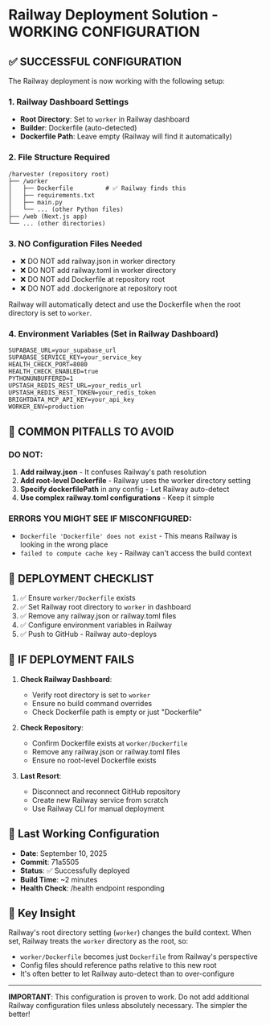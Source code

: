 # Railway Deployment Solution - WORKING CONFIGURATION

## ✅ SUCCESSFUL CONFIGURATION

The Railway deployment is now working with the following setup:

### 1. Railway Dashboard Settings
- **Root Directory**: Set to `worker` in Railway dashboard
- **Builder**: Dockerfile (auto-detected)
- **Dockerfile Path**: Leave empty (Railway will find it automatically)

### 2. File Structure Required
```
/harvester (repository root)
├── /worker
│   ├── Dockerfile         # ✅ Railway finds this
│   ├── requirements.txt
│   ├── main.py
│   └── ... (other Python files)
├── /web (Next.js app)
└── ... (other directories)
```

### 3. NO Configuration Files Needed
- ❌ DO NOT add railway.json in worker directory
- ❌ DO NOT add railway.toml in worker directory  
- ❌ DO NOT add Dockerfile at repository root
- ❌ DO NOT add .dockerignore at repository root

Railway will automatically detect and use the Dockerfile when the root directory is set to `worker`.

### 4. Environment Variables (Set in Railway Dashboard)
```
SUPABASE_URL=your_supabase_url
SUPABASE_SERVICE_KEY=your_service_key
HEALTH_CHECK_PORT=8080
HEALTH_CHECK_ENABLED=true
PYTHONUNBUFFERED=1
UPSTASH_REDIS_REST_URL=your_redis_url
UPSTASH_REDIS_REST_TOKEN=your_redis_token
BRIGHTDATA_MCP_API_KEY=your_api_key
WORKER_ENV=production
```

## 🚨 COMMON PITFALLS TO AVOID

### DO NOT:
1. **Add railway.json** - It confuses Railway's path resolution
2. **Add root-level Dockerfile** - Railway uses the worker directory setting
3. **Specify dockerfilePath** in any config - Let Railway auto-detect
4. **Use complex railway.toml configurations** - Keep it simple

### ERRORS YOU MIGHT SEE IF MISCONFIGURED:
- `Dockerfile 'Dockerfile' does not exist` - This means Railway is looking in the wrong place
- `failed to compute cache key` - Railway can't access the build context

## 📝 DEPLOYMENT CHECKLIST

1. ✅ Ensure `worker/Dockerfile` exists
2. ✅ Set Railway root directory to `worker` in dashboard
3. ✅ Remove any railway.json or railway.toml files
4. ✅ Configure environment variables in Railway
5. ✅ Push to GitHub - Railway auto-deploys

## 🔧 IF DEPLOYMENT FAILS

1. **Check Railway Dashboard**:
   - Verify root directory is set to `worker`
   - Ensure no build command overrides
   - Check Dockerfile path is empty or just "Dockerfile"

2. **Check Repository**:
   - Confirm Dockerfile exists at `worker/Dockerfile`
   - Remove any railway.json or railway.toml files
   - Ensure no root-level Dockerfile exists

3. **Last Resort**:
   - Disconnect and reconnect GitHub repository
   - Create new Railway service from scratch
   - Use Railway CLI for manual deployment

## 📅 Last Working Configuration
- **Date**: September 10, 2025
- **Commit**: 71a5505
- **Status**: ✅ Successfully deployed
- **Build Time**: ~2 minutes
- **Health Check**: /health endpoint responding

## 🎯 Key Insight
Railway's root directory setting (`worker`) changes the build context. When set, Railway treats the `worker` directory as the root, so:
- `worker/Dockerfile` becomes just `Dockerfile` from Railway's perspective
- Config files should reference paths relative to this new root
- It's often better to let Railway auto-detect than to over-configure

---

**IMPORTANT**: This configuration is proven to work. Do not add additional Railway configuration files unless absolutely necessary. The simpler the better!